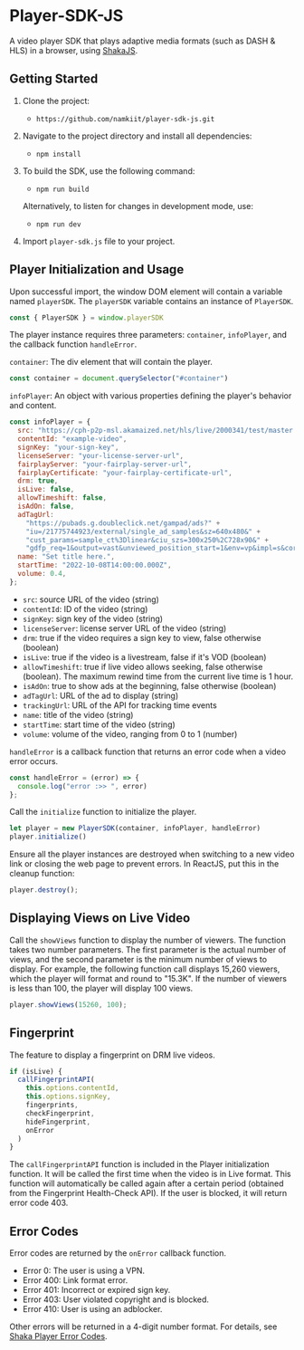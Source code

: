 # Player-SDK-JS

A video player SDK that plays adaptive media formats (such as DASH & HLS) in a browser, using [ShakaJS](https://github.com/shaka-project/shaka-player).

## Getting Started

1. Clone the project:

   - `https://github.com/namkiit/player-sdk-js.git`

2. Navigate to the project directory and install all dependencies:

   - `npm install`

3. To build the SDK, use the following command:

   - `npm run build`

   Alternatively, to listen for changes in development mode, use:

   - `npm run dev`

4. Import `player-sdk.js` file to your project.

## Player Initialization and Usage

Upon successful import, the window DOM element will contain a variable named `playerSDK`. The `playerSDK` variable contains an instance of `PlayerSDK`.

```javascript
const { PlayerSDK } = window.playerSDK
```

The player instance requires three parameters: `container`, `infoPlayer`, and the callback function `handleError`.

`container`: The div element that will contain the player.

```javascript
const container = document.querySelector("#container")
```

`infoPlayer`: An object with various properties defining the player's behavior and content.

```javascript
const infoPlayer = {
  src: "https://cph-p2p-msl.akamaized.net/hls/live/2000341/test/master.m3u8",
  contentId: "example-video",
  signKey: "your-sign-key",
  licenseServer: "your-license-server-url",
  fairplayServer: "your-fairplay-server-url",
  fairplayCertificate: "your-fairplay-certificate-url",
  drm: true,
  isLive: false,
  allowTimeshift: false,
  isAdOn: false,
  adTagUrl:
    "https://pubads.g.doubleclick.net/gampad/ads?" +
    "iu=/21775744923/external/single_ad_samples&sz=640x480&" +
    "cust_params=sample_ct%3Dlinear&ciu_szs=300x250%2C728x90&" +
    "gdfp_req=1&output=vast&unviewed_position_start=1&env=vp&impl=s&correlator=",
  name: "Set title here.",
  startTime: "2022-10-08T14:00:00.000Z",
  volume: 0.4,
};
```

- `src`: source URL of the video (string)
- `contentId`: ID of the video (string)
- `signKey`: sign key of the video (string)
- `licenseServer`: license server URL of the video (string)
- `drm`: true if the video requires a sign key to view, false otherwise (boolean)
- `isLive`: true if the video is a livestream, false if it's VOD (boolean)
- `allowTimeshift`: true if live video allows seeking, false otherwise (boolean). The maximum rewind time from the current live time is 1 hour.
- `isAdOn`: true to show ads at the beginning, false otherwise (boolean)
- `adTagUrl`: URL of the ad to display (string)
- `trackingUrl`: URL of the API for tracking time events
- `name`: title of the video (string)
- `startTime`: start time of the video (string)
- `volume`: volume of the video, ranging from 0 to 1 (number)

`handleError` is a callback function that returns an error code when a video error occurs.

```javascript
const handleError = (error) => {
  console.log("error :>> ", error)
};
```

Call the `initialize` function to initialize the player.

```javascript
let player = new PlayerSDK(container, infoPlayer, handleError)
player.initialize()
```

Ensure all the player instances are destroyed when switching to a new video link or closing the web page to prevent errors. In ReactJS, put this in the cleanup function:

```javascript
player.destroy();
```

## Displaying Views on Live Video

Call the `showViews` function to display the number of viewers. The function takes two number parameters. The first parameter is the actual number of views, and the second parameter is the minimum number of views to display. For example, the following function call displays 15,260 viewers, which the player will format and round to "15.3K". If the number of viewers is less than 100, the player will display 100 views.

```javascript
player.showViews(15260, 100);
```

## Fingerprint

The feature to display a fingerprint on DRM live videos.

```javascript
if (isLive) {
  callFingerprintAPI(
    this.options.contentId,
    this.options.signKey,
    fingerprints,
    checkFingerprint,
    hideFingerprint,
    onError
  )
}
```

The `callFingerprintAPI` function is included in the Player initialization function. It will be called the first time when the video is in Live format. This function will automatically be called again after a certain period (obtained from the Fingerprint Health-Check API). If the user is blocked, it will return error code 403.

## Error Codes

Error codes are returned by the `onError` callback function.

- Error 0: The user is using a VPN.
- Error 400: Link format error.
- Error 401: Incorrect or expired sign key.
- Error 403: User violated copyright and is blocked.
- Error 410: User is using an adblocker.

Other errors will be returned in a 4-digit number format. For details, see [Shaka Player Error Codes](https://shaka-player-demo.appspot.com/docs/api/shaka.util.Error.html).
